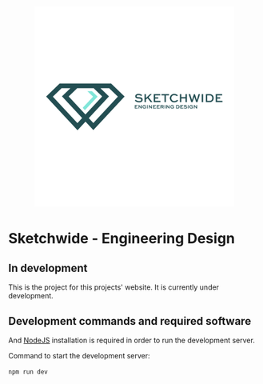 <h1 align="center">
    <img src="public/logo_text.png" alt="sketchwide" width="400px">
</h1>

# Sketchwide - Engineering Design

## In development

This is the project for this projects' website. It is currently under development.

## Development commands and required software

And [NodeJS](https://nodejs.org/en/) installation is required in order to run the development server.

Command to start the development server:

`npm run dev`
